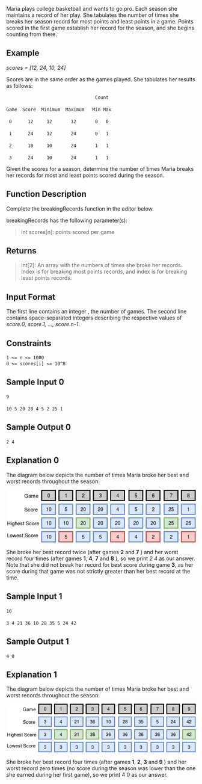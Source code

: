 Maria plays college basketball and wants to go pro. Each season she maintains a record of her play. She tabulates the number of times she breaks her season record for most points and least points in a game. Points scored in the first game establish her record for the season, and she begins counting from there.

## Example

*scores = [12, 24, 10, 24]*

Scores are in the same order as the games played. She tabulates her results as follows:

                                     Count

    Game  Score  Minimum  Maximum   Min Max

     0      12     12       12       0   0

     1      24     12       24       0   1

     2      10     10       24       1   1

     3      24     10       24       1   1


Given the scores for a season, determine the number of times Maria breaks her records for most and least points scored during the season.

## Function Description

Complete the breakingRecords function in the editor below.

breakingRecords has the following parameter(s):

> int scores[n]: points scored per game


## Returns

> int[2]: An array with the numbers of times she broke her records. Index  is for breaking most points records, and index  is for breaking least points records.


## Input Format

The first line contains an integer , the number of games.
The second line contains  space-separated integers describing the respective values of *score.0, score.1, ..., score.n-1*.

## Constraints

    1 <= n <= 1000
    0 <= scores[i] <= 10^8

## Sample Input 0

    9

    10 5 20 20 4 5 2 25 1


## Sample Output 0

    2 4


## Explanation 0

The diagram below depicts the number of times Maria broke her best and worst records throughout the season:

![alt text](rsc/basketballscore0.png)

She broke her best record twice (after games **2** and **7** ) and her worst record four times (after games **1**, **4**, **7** and **8** ), so we print *2 4* as our answer. Note that she did not break her record for best score during game **3**, as her score during that game was not strictly greater than her best record at the time.

## Sample Input 1

    10

    3 4 21 36 10 28 35 5 24 42


## Sample Output 1

    4 0


## Explanation 1

The diagram below depicts the number of times Maria broke her best and worst records throughout the season:

![alt text](rsc/basketballscore1.png)

She broke her best record four times (after games **1**, **2**, **3** and **9** ) and her worst record zero times (no score during the season was lower than the one she earned during her first game), so we print 4 0 as our answer.